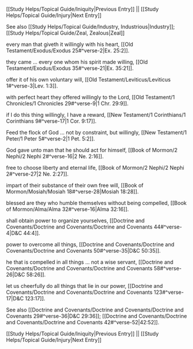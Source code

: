 [[Study Helps/Topical Guide/Iniquity|Previous Entry]]  ||  [[Study Helps/Topical Guide/Injury|Next Entry]]

 See also [[Study Helps/Topical Guide/Industry, Industrious|Industry]]; [[Study Helps/Topical Guide/Zeal, Zealous|Zeal]]

 every man that giveth it willingly with his heart, [[Old Testament/Exodus/Exodus 25#^verse-2|Ex. 25:2]].

 they came ... every one whom his spirit made willing, [[Old Testament/Exodus/Exodus 35#^verse-21|Ex. 35:21]].

 offer it of his own voluntary will, [[Old Testament/Leviticus/Leviticus 1#^verse-3|Lev. 1:3]].

 with perfect heart they offered willingly to the Lord, [[Old Testament/1 Chronicles/1 Chronicles 29#^verse-9|1 Chr. 29:9]].

 if I do this thing willingly, I have a reward, [[New Testament/1 Corinthians/1 Corinthians 9#^verse-17|1 Cor. 9:17]].

 Feed the flock of God ... not by constraint, but willingly, [[New Testament/1 Peter/1 Peter 5#^verse-2|1 Pet. 5:2]].

 God gave unto man that he should act for himself, [[Book of Mormon/2 Nephi/2 Nephi 2#^verse-16|2 Ne. 2:16]].

 free to choose liberty and eternal life, [[Book of Mormon/2 Nephi/2 Nephi 2#^verse-27|2 Ne. 2:27]].

 impart of their substance of their own free will, [[Book of Mormon/Mosiah/Mosiah 18#^verse-28|Mosiah 18:28]].

 blessed are they who humble themselves without being compelled, [[Book of Mormon/Alma/Alma 32#^verse-16|Alma 32:16]].

 shall obtain power to organize yourselves, [[Doctrine and Covenants/Doctrine and Covenants/Doctrine and Covenants 44#^verse-4|D&C 44:4]].

 power to overcome all things, [[Doctrine and Covenants/Doctrine and Covenants/Doctrine and Covenants 50#^verse-35|D&C 50:35]].

 he that is compelled in all things ... not a wise servant, [[Doctrine and Covenants/Doctrine and Covenants/Doctrine and Covenants 58#^verse-26|D&C 58:26]].

 let us cheerfully do all things that lie in our power, [[Doctrine and Covenants/Doctrine and Covenants/Doctrine and Covenants 123#^verse-17|D&C 123:17]].

 See also [[Doctrine and Covenants/Doctrine and Covenants/Doctrine and Covenants 29#^verse-36|D&C 29:36]]; [[Doctrine and Covenants/Doctrine and Covenants/Doctrine and Covenants 42#^verse-52|42:52]].

[[Study Helps/Topical Guide/Iniquity|Previous Entry]]  ||  [[Study Helps/Topical Guide/Injury|Next Entry]]